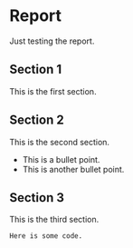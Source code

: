 # Report

Just testing the report.

## Section 1

This is the first section.

## Section 2

This is the second section.

- This is a bullet point.
- This is another bullet point.

## Section 3

This is the third section.

```
Here is some code.
```
